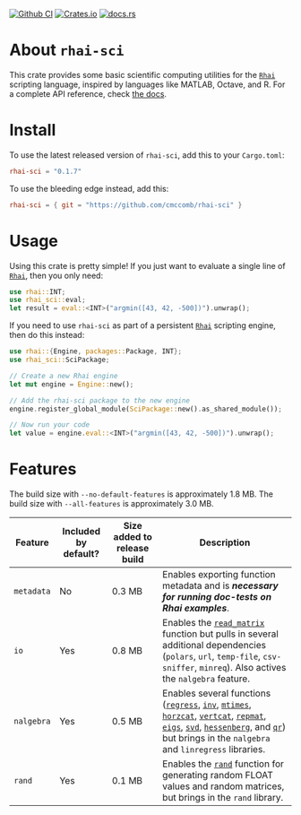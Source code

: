 [![Github CI](https://github.com/rhaiscript/rhai-sci/actions/workflows/tests.yml/badge.svg)](https://github.com/rhaiscript/rhai-sci/actions)
[![Crates.io](https://img.shields.io/crates/v/rhai-sci.svg)](https://crates.io/crates/rhai-sci)
[![docs.rs](https://img.shields.io/docsrs/rhai-sci/latest?logo=rust)](https://docs.rs/rhai-sci)

# About `rhai-sci`
This crate provides some basic scientific computing utilities for the [`Rhai`](https://rhai.rs/) scripting language, inspired by languages 
like MATLAB, Octave, and R. For a complete API reference, check [the docs](https://docs.rs/rhai-sci).

# Install
To use the latest released version of `rhai-sci`, add this to your `Cargo.toml`:
```toml
rhai-sci = "0.1.7"
```
To use the bleeding edge instead, add this:
```toml
rhai-sci = { git = "https://github.com/cmccomb/rhai-sci" }
```

# Usage
Using this crate is pretty simple! If you just want to evaluate a single line of [`Rhai`](https://rhai.rs/), then you only need:
```rust
use rhai::INT;
use rhai_sci::eval;
let result = eval::<INT>("argmin([43, 42, -500])").unwrap();
```
If you need to use `rhai-sci` as part of a persistent [`Rhai`](https://rhai.rs/) scripting engine, then do this instead:
```rust
use rhai::{Engine, packages::Package, INT};
use rhai_sci::SciPackage;

// Create a new Rhai engine
let mut engine = Engine::new();

// Add the rhai-sci package to the new engine
engine.register_global_module(SciPackage::new().as_shared_module());

// Now run your code
let value = engine.eval::<INT>("argmin([43, 42, -500])").unwrap();
```

# Features
The build size with `--no-default-features` is approximately 1.8 MB. The build size with `--all-features` is approximately 3.0 MB.

| Feature    | Included by default? | Size added to release build | Description                                                                                                                                                                                                                                                                                                                                                                                                                                                                                                                                                   |
|------------|----------------------|-----------------------------|---------------------------------------------------------------------------------------------------------------------------------------------------------------------------------------------------------------------------------------------------------------------------------------------------------------------------------------------------------------------------------------------------------------------------------------------------------------------------------------------------------------------------------------------------------------|
| `metadata` | No                   | 0.3 MB                      | Enables exporting function metadata and is ___necessary for running doc-tests on Rhai examples___.                                                                                                                                                                                                                                                                                                                                                                                                                                                            |
| `io`       | Yes                  | 0.8 MB                      | Enables the [`read_matrix`](#read_matrixfile_path-immutablestring---array) function but pulls in several additional dependencies (`polars`, `url`, `temp-file`, `csv-sniffer`, `minreq`). Also actives the `nalgebra` feature.                                                                                                                                                                                                                                                                                                                                | 
| `nalgebra` | Yes                  | 0.5 MB                      | Enables several functions ([`regress`](#regressx-array-y-array---map), [`inv`](#invmatrix-array---array), [`mtimes`](#mtimesmatrix1-array-matrix2-array---array), [`horzcat`](#horzcatmatrix1-array-matrix2-array---array), [`vertcat`](#vertcatmatrix1-array-matrix2-array---array), [`repmat`](#repmatmatrix-array-nx-i64-ny-i64---array), [`eigs`](#eigsmatrix-array---array), [`svd`](#svdmatrix-array---map), [`hessenberg`](#hessenbergmatrix-array---map), and [`qr`](#qrmatrix-array---map)) but brings in the `nalgebra` and `linregress` libraries. | 
| `rand`     | Yes                  | 0.1 MB                      | Enables the [`rand`](#rand) function for generating random FLOAT values and random matrices, but brings in the `rand` library.                                                                                                                                                                                                                                                                                                                                                                                                                                |
